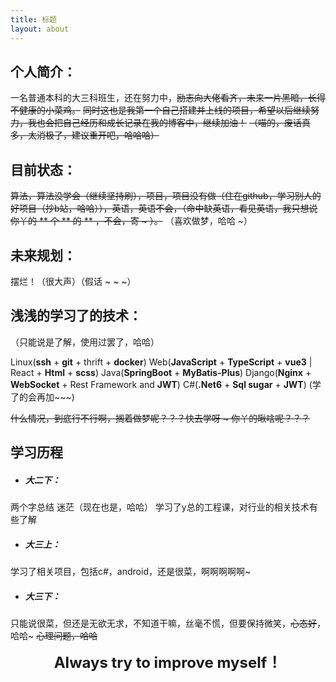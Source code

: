 ```yaml
---
title: 标题
layout: about
---
```


## 个人简介：

一名普通本科的大三科班生，还在努力中，~~励志向大佬看齐，未来一片黑暗，长得不健康的小菜鸡。~~
~~同时这也是我第一个自己搭建并上线的项目，希望以后继续努力，我也会把自己经历和成长记录在我的博客中，继续加油！~~
~~（喵的，废话真多，太消极了，建议重开吧，哈哈哈）~~

## 目前状态：

~~算法，算法没学会（继续坚持刷），项目，项目没有做（住在github，学习别人的好项目（抄b站，哈哈）），英语，英语不会，（命中缺英语，看见英语，我只想说 你丫的 ** 个 ** 的 ** ，不会，寄 ~ ）。~~
（喜欢做梦，哈哈 ~） 

## 未来规划：

摆烂！（很大声）（假话 ~ ~ ~）

## 浅浅的学习了的技术：

（只能说是了解，使用过罢了，哈哈）

Linux(**ssh** + **git** + thrift + **docker**)
Web(**JavaScript** + **TypeScript** + **vue3** | React + **Html** + **scss**)
Java(**SpringBoot** + **MyBatis-Plus**)
Django(**Nginx** + **WebSocket** + Rest Framework and **JWT**)
C#(**.Net6** + **Sql sugar** + **JWT**)
(学了的会再加~~~)

~~什么情况，到底行不行啊，搁着做梦呢？？？快去学呀 ~ 你丫的瞅啥呢？？？~~

## 学习历程

+ #####  大二下：
 两个字总结 迷茫（现在也是，哈哈）
 学习了y总的工程课，对行业的相关技术有些了解

+ ##### 大三上：
 学习了相关项目，包括c#，android，还是很菜，啊啊啊啊啊~

+ ##### 大三下：
 只能说很菜，但还是无欲无求，不知道干嘛，丝毫不慌，但要保持微笑，~~心态好~~，哈哈~
 ~~心理问题，哈哈~~

<center>
    <b><font size='5px'>Always try to improve myself！</font></b>
</center>